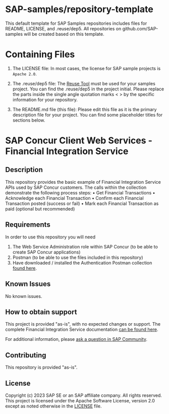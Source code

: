 # SAP-samples/repository-template
This default template for SAP Samples repositories includes files for README, LICENSE, and .reuse/dep5. All repositories on github.com/SAP-samples will be created based on this template.

# Containing Files

1. The LICENSE file:
In most cases, the license for SAP sample projects is `Apache 2.0`.

2. The .reuse/dep5 file: 
The [Reuse Tool](https://reuse.software/) must be used for your samples project. You can find the .reuse/dep5 in the project initial. Please replace the parts inside the single angle quotation marks < > by the specific information for your repository.

3. The README.md file (this file):
Please edit this file as it is the primary description file for your project. You can find some placeholder titles for sections below.

# SAP Concur Client Web Services - Financial Integration Service
<!-- Please include descriptive title -->

<!--- Register repository https://api.reuse.software/register, then add REUSE badge:
[![REUSE status](https://api.reuse.software/badge/github.com/SAP-samples/REPO-NAME)](https://api.reuse.software/info/github.com/SAP-samples/REPO-NAME)
-->

## Description
<!-- Please include SEO-friendly description -->
This repository provides the basic example of Financial Integration Service APIs used by SAP Concur customers. The calls within the collection demonstrate 
the following process steps: 
•	Get Financial Transactions
•	Acknowledge each Financial Transaction
•	Confirm each Financial Transaction posted (success or fail)
•	Mark each Financial Transaction as paid (optional but recommended)

## Requirements
In order to use this repository you will need
1) The Web Service Administration role within SAP Concur (to be able to create SAP Concur applications)
2) Postman (to be able to use the files included in this repository)
3) Have downloaded / installed the Authentication Postman collection [found here](https://github.com/SAP-samples/concur-web-services-authentication).

## Known Issues
No known issues.

## How to obtain support
This project is provided "as-is", with no expected changes or support.
The complete Financial Integration Service documentation [can be found here](https://developer.concur.com/api-reference/financial-integration/v4.financial-integration.html).

For additional information, please [ask a question in SAP Community](https://answers.sap.com/questions/ask.html).

## Contributing
This repository is provided "as-is".

## License
Copyright (c) 2023 SAP SE or an SAP affiliate company. All rights reserved. This project is licensed under the Apache Software License, version 2.0 except as noted otherwise in the [LICENSE](LICENSE) file.
